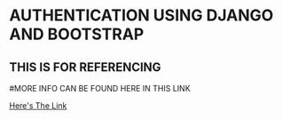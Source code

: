 # AUTHENTICATION USING DJANGO AND BOOTSTRAP

## THIS IS FOR REFERENCING 

#MORE INFO CAN BE FOUND HERE IN THIS LINK

[Here's The Link](https://www.geeksforgeeks.org/django-sign-up-and-login-with-confirmation-email-python/)

